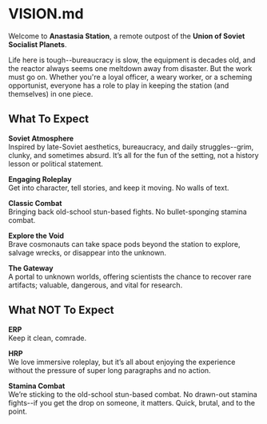 # VISION.md

Welcome to **Anastasia Station**, a remote outpost of the **Union of Soviet Socialist Planets**.

Life here is tough--bureaucracy is slow, the equipment is decades old, and the reactor always
seems one meltdown away from disaster. But the work must go on. Whether you're a loyal officer,
a weary worker, or a scheming opportunist, everyone has a role to play in keeping the station
(and themselves) in one piece.

## What To Expect

**Soviet Atmosphere**  
Inspired by late-Soviet aesthetics, bureaucracy, and daily struggles--grim, clunky, and sometimes
absurd.
It’s all for the fun of the setting, not a history lesson or political statement.

**Engaging Roleplay**  
Get into character, tell stories, and keep it moving. No walls of text.

**Classic Combat**  
Bringing back old-school stun-based fights. No bullet-sponging stamina combat.

**Explore the Void**  
Brave cosmonauts can take space pods beyond the station to explore, salvage wrecks, or disappear
into the unknown.

**The Gateway**  
A portal to unknown worlds, offering scientists the chance to recover rare artifacts; valuable,
dangerous, and vital for research.

## What NOT To Expect

**ERP**  
Keep it clean, comrade.

**HRP**  
We love immersive roleplay, but it’s all about enjoying the experience without the pressure of
super long paragraphs and no action.

**Stamina Combat**  
We’re sticking to the old-school stun-based combat. No drawn-out stamina fights--if you get the
drop on someone, it matters. Quick, brutal, and to the point.
